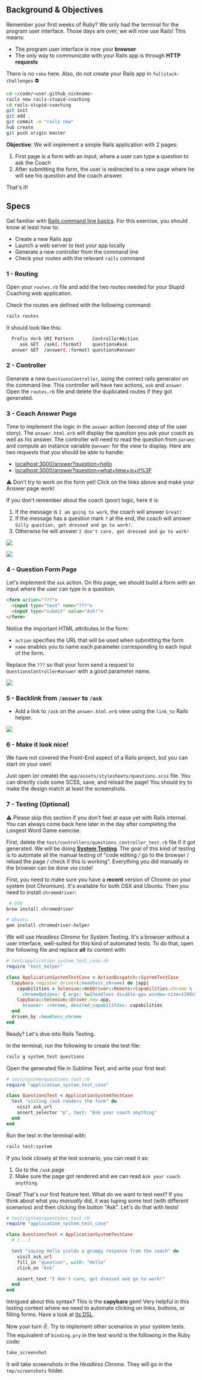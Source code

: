 ## Background & Objectives

Remember your first weeks of Ruby? We only had the terminal for the program user interface. Those days are over, we will now use Rails! This means:

- The program user interface is now your **browser**
- The only way to communicate with your Rails app is through **HTTP requests**

There is no `rake` here. Also, do not create your Rails app in `fullstack-challenges` ⛔️

```bash
cd ~/code/<user.github_nickname>
rails new rails-stupid-coaching
cd rails-stupid-coaching
git init
git add .
git commit -m "rails new"
hub create
git push origin master
```

**Objective**: We will implement a simple Rails application with 2 pages:

1. First page is a form with an input, where a user can type a question to ask the Coach
2. After submitting the form, the user is redirected to a new page where he will see his question and the coach answer.

That's it!

## Specs

Get familiar with [Rails command line basics](http://guides.rubyonrails.org/command_line.html#command-line-basics). For this exercise, you should know at least how to:

- Create a new Rails app
- Launch a web server to test your app locally
- Generate a new controller from the command line
- Check your routes with the relevant `rails` command

### 1 - Routing

Open your `routes.rb` file and add the two routes needed for your Stupid Coaching web application.

Check the routes are defined with the following command:

```bash
rails routes
```

It should look like this:

```bash
  Prefix Verb URI Pattern       Controller#Action
     ask GET  /ask(.:format)    questions#ask
  answer GET  /answer(.:format) questions#answer
```

### 2 - Controller

Generate a new `QuestionsController`, using the correct rails generator on the command line. This controller will have two actions, `ask` and `answer`. Open the `routes.rb` file and delete the duplicated routes if they got generated.

### 3 - Coach Answer Page

Time to implement the logic in the `answer` action (second step of the user story). The `answer.html.erb` will display the question you ask your coach as well as his answer. The controller will need to read the question from `params` and compute an instance variable `@answer` for the view to display. Here are two requests that you should be able to handle:

- [localhost:3000/answer?question=hello](http://localhost:3000/answer?question=hello)
- [localhost:3000/answer?question=what+time+is+it%3F](http://localhost:3000/answer?question=what+time+is+it%3F)

⚠️ Don't try to work on the form yet! Click on the links above and make your Answer page work!

If you don't remember about the coach (poor) logic, here it is:

1. If the message is `I am going to work`, the coach will answer `Great!`
2. If the message has a question mark `?` at the end, the coach will answer `Silly question, get dressed and go to work!`.
3. Otherwise he will answer `I don't care, get dressed and go to work!`

![](https://raw.githubusercontent.com/lewagon/fullstack-images/master/rails/stupid-coaching/hello_there.png)

![](https://raw.githubusercontent.com/lewagon/fullstack-images/master/rails/stupid-coaching/can_i_go.png)

### 4 - Question Form Page

Let's implement the `ask` action. On this page, we should build a form with an input where the user can type in a question.

```html
<form action="???">
  <input type="text" name="???">
  <input type="submit" value="Ask!">
</form>
```

Notice the important HTML attributes in the form:

- `action` specifies the URL that will be used when submitting the form
- `name` enables you to name each parameter corresponding to each input of the form.

Replace the `???` so that your form send a request to `QuestionsController#answer` with a good parameter name.

![](https://raw.githubusercontent.com/lewagon/fullstack-images/master/rails/stupid-coaching/ask.png)

### 5 - Backlink from `/answer` to `/ask`

- Add a link to `/ask` on the `answer.html.erb` view using the `link_to` Rails helper.

![](https://raw.githubusercontent.com/lewagon/fullstack-images/master/rails/stupid-coaching/bottom_link.png)

### 6 - Make it look nice!

We have not covered the Front-End aspect of a Rails project, but you can start on your own!

Just open (or create) the `app/assets/stylesheets/questions.scss` file. You can directly code some SCSS, save, and reload the page! You should try to make the design match at least the screenshots.

### 7 - Testing (Optional)

⚠️ Please skip this section if you don't feel at ease yet with Rails internal. You can always come back here later in the day after completing the Longest Word Game exercise.

First, delete the `test/controllers/questions_controller_test.rb` file if it got generated. We will be doing [**System Testing**](http://guides.rubyonrails.org/testing.html#system-testing). The goal of this kind of testing is to automate all the manual testing of "code editing / go to the browser / reload the page / check if this is working". Everything you did manually in the browser can be done _via_ code!

First, you need to make sure you have a **recent** version of Chrome on your system (not Chromium). It's available for both OSX and Ubuntu. Then you need to install `chromedriver`:

```bash
 # OSX
brew install chromedriver

# Ubuntu
gem install chromedriver-helper
```

We will use _Headless Chrome_ for System Testing. It's a browser without a user interface, well-suited for this kind of automated tests. To do that, open the following file and replace **all** its content with:

```ruby
# test/application_system_test_case.rb
require "test_helper"

class ApplicationSystemTestCase < ActionDispatch::SystemTestCase
  Capybara.register_driver(:headless_chrome) do |app|
    capabilities = Selenium::WebDriver::Remote::Capabilities.chrome \
      chromeOptions: { args: %w[headless disable-gpu window-size=1280x760] }
    Capybara::Selenium::Driver.new app,
      browser: :chrome, desired_capabilities: capabilities
  end
  driven_by :headless_chrome
end
```

Ready? Let's dive into Rails Testing.

In the terminal, run the following to create the test file:

```bash
rails g system_test questions
```

Open the generated file in Sublime Text, and write your first test:

```ruby
# test/system/questions_test.rb
require "application_system_test_case"

class QuestionsTest < ApplicationSystemTestCase
  test "visting /ask renders the form" do
    visit ask_url
    assert_selector "p", text: "Ask your coach anything"
  end
end
```

Run the test in the terminal with:

```bash
rails test:system
```

If you look closely at the test scenario, you can read it as:

1. Go to the `/ask` page
2. Make sure the page got rendered and we can read `Ask your coach anything`.

Great! That's our first feature test. What do we want to test next? If you think about what you _manually_ did, it was tuping some text (with different scenarios) and then clicking the button "Ask". Let's do that with tests!

```ruby
# test/system/questions_test.rb
require "application_system_test_case"

class QuestionsTest < ApplicationSystemTestCase
  # [...]

  test "saying Hello yields a grumpy response from the coach" do
    visit ask_url
    fill_in "question", with: "Hello"
    click_on "Ask"

    assert_text "I don't care, get dressed and go to work!"
  end
end
```

Intrigued about this syntax? This is the **capybara** gem! Very helpful in this testing context where we need to automate clicking on links, buttons, or filling forms. Have a look at [its DSL](https://github.com/teamcapybara/capybara#the-dsl).

Now your turn ✌️. Try to implement other scenarios in your system tests. The equivalent of `binding.pry` in the test world is the following in the Ruby code:

```bash
take_screenshot
```

It will take screenshots in the _Headless Chrome_. They will go in the `tmp/screenshots` folder.
